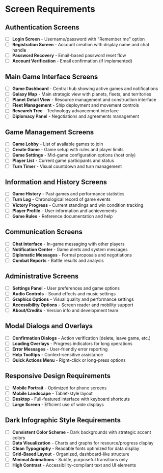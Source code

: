 # Screen Requirements

## Authentication Screens
- [ ] **Login Screen** - Username/password with "Remember me" option
- [ ] **Registration Screen** - Account creation with display name and chat handle
- [ ] **Password Recovery** - Email-based password reset flow
- [ ] **Account Verification** - Email confirmation (if implemented)

## Main Game Interface Screens
- [ ] **Game Dashboard** - Central hub showing active games and notifications
- [ ] **Galaxy Map** - Main strategic view with planets, fleets, and territories
- [ ] **Planet Detail View** - Resource management and construction interface
- [ ] **Fleet Management** - Ship deployment and movement controls
- [ ] **Research Tree** - Technology advancement interface
- [ ] **Diplomacy Panel** - Negotiations and agreements management

## Game Management Screens
- [ ] **Game Lobby** - List of available games to join
- [ ] **Create Game** - Game setup with rules and player limits
- [ ] **Game Settings** - Mid-game configuration options (host only)
- [ ] **Player List** - Current game participants and status
- [ ] **Turn Timer** - Visual countdown and turn management

## Information and History Screens
- [ ] **Game History** - Past games and performance statistics
- [ ] **Turn Log** - Chronological record of game events
- [ ] **Victory Progress** - Current standings and win condition tracking
- [ ] **Player Profile** - User information and achievements
- [ ] **Game Rules** - Reference documentation and help

## Communication Screens
- [ ] **Chat Interface** - In-game messaging with other players
- [ ] **Notification Center** - Game alerts and system messages
- [ ] **Diplomatic Messages** - Formal proposals and negotiations
- [ ] **Combat Reports** - Battle results and analysis

## Administrative Screens
- [ ] **Settings Panel** - User preferences and game options
- [ ] **Audio Controls** - Sound effects and music settings
- [ ] **Graphics Options** - Visual quality and performance settings
- [ ] **Accessibility Options** - Screen reader and mobility support
- [ ] **About/Credits** - Version info and development team

## Modal Dialogs and Overlays
- [ ] **Confirmation Dialogs** - Action verification (delete, leave game, etc.)
- [ ] **Loading Overlays** - Progress indicators for long operations
- [ ] **Error Messages** - User-friendly error reporting
- [ ] **Help Tooltips** - Context-sensitive assistance
- [ ] **Quick Actions Menu** - Right-click or long-press options

## Responsive Design Requirements
- [ ] **Mobile Portrait** - Optimized for phone screens
- [ ] **Mobile Landscape** - Tablet-style layout
- [ ] **Desktop** - Full-featured interface with keyboard shortcuts
- [ ] **Large Screen** - Efficient use of wide displays

## Dark Infographic Style Requirements
- [ ] **Consistent Color Scheme** - Dark backgrounds with strategic accent colors
- [ ] **Data Visualization** - Charts and graphs for resource/progress display
- [ ] **Clean Typography** - Readable fonts optimized for data display
- [ ] **Grid-Based Layout** - Organized, dashboard-like structure
- [ ] **Minimal Animations** - Subtle, purposeful transitions only
- [ ] **High Contrast** - Accessibility-compliant text and UI elements
